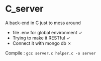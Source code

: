 # C_server
A back-end in C just to mess around

- file .env for global environment ✓ 
- Trying to make it RESTful ✓
- Connect it with mongo db ✗


Compile :
`gcc server.c helper.c -o server`
